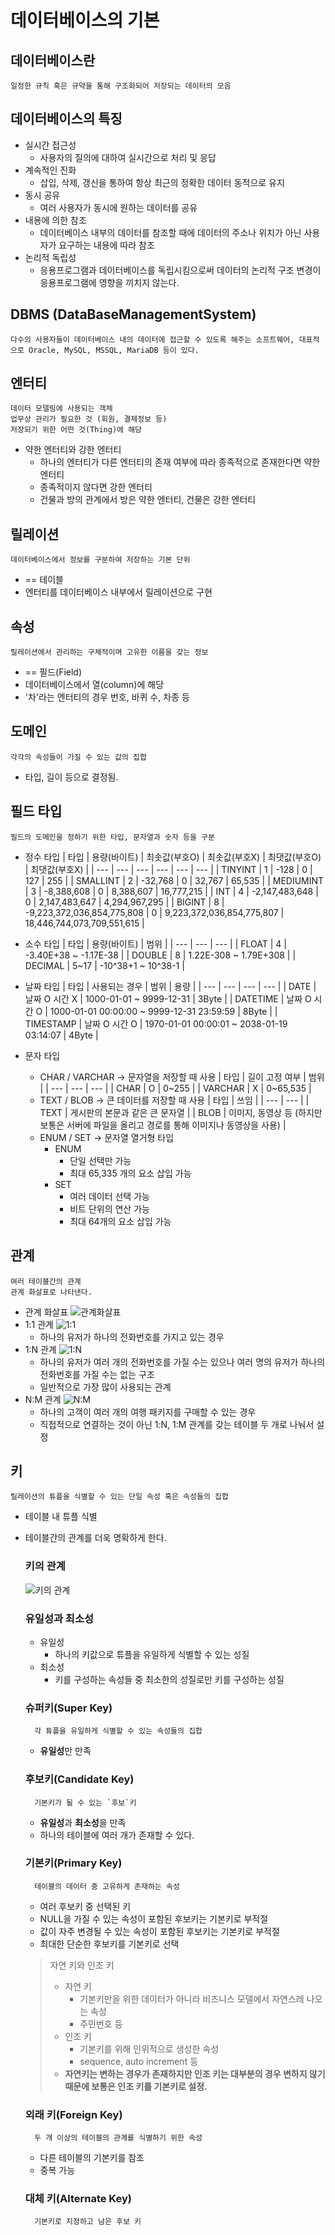 # 데이터베이스의 기본

## 데이터베이스란
    일정한 규칙 혹은 규약을 통해 구조화되어 저장되는 데이터의 모음

## 데이터베이스의 특징
- 실시간 접근성
  - 사용자의 질의에 대하여 실시간으로 처리 및 응답
- 계속적인 진화
  - 삽입, 삭제, 갱신을 통하여 항상 최근의 정확한 데이터 동적으로 유지
- 동시 공유
  - 여러 사용자가 동시에 원하는 데이터를 공유
- 내용에 의한 참조
  - 데이터베이스 내부의 데이터를 참조할 때에 데이터의 주소나 위치가 아닌 사용자가 요구하는 내용에 따라 참조
- 논리적 독립성
  - 응용프로그램과 데이터베이스를 독립시킴으로써 데이터의 논리적 구조 변경이 응용프로그램에 영향을 끼치지 않는다.


## DBMS (DataBaseManagementSystem)
    다수의 사용자들이 데이터베이스 내의 데이터에 접근할 수 있도록 해주는 소프트웨어, 대표적으로 Oracle, MySQL, MSSQL, MariaDB 등이 있다.


## 엔터티
    데이터 모델링에 사용되는 객체
    업무상 관리가 필요한 것 (회원, 결제정보 등)
    저장되기 위한 어떤 것(Thing)에 해당
- 약한 엔터티와 강한 엔터티
  - 하나의 엔터티가 다른 엔터티의 존재 여부에 따라 종족적으로 존재한다면 약한 엔터티
  - 종족적이지 않다면 강한 엔터티
  - 건물과 방의 관계에서 방은 약한 엔터티, 건물은 강한 엔터티

## 릴레이션
    데이터베이스에서 정보를 구분하여 저장하는 기본 단위
- == 테이블
- 엔터티를 데이터베이스 내부에서 릴레이션으로 구현

## 속성
    릴레이션에서 관리하는 구체적이며 고유한 이름을 갖는 정보
- == 필드(Field)
- 데이터베이스에서 열(column)에 해당
- '차'라는 엔터티의 경우 번호, 바퀴 수, 차종 등

## 도메인
    각각의 속성들이 가질 수 있는 값의 집합
- 타입, 길이 등으로 결정됨.

## 필드 타입
    필드의 도메인을 정하기 위한 타입, 문자열과 숫자 등을 구분
- 정수 타입
    | 타입 | 용량(바이트) | 최솟값(부호O) | 최솟값(부호X) | 최댓값(부호O) | 최댓값(부호X) |
    | --- | --- | --- | --- | --- | --- |
    | TINYINT | 1 | -128 | 0 | 127 | 255 |
    | SMALLINT | 2 | -32,768 | 0 | 32,767 | 65,535 |
    | MEDIUMINT | 3 | -8,388,608 | 0 | 8,388,607 | 16,777,215 |
    | INT | 4 | -2,147,483,648 | 0 | 2,147,483,647 | 4,294,967,295 |
    | BIGINT | 8 | -9,223,372,036,854,775,808 | 0 | 9,223,372,036,854,775,807 | 18,446,744,073,709,551,615 |
- 소수 타입
    | 타입 | 용량(바이트) | 범위 |
    | --- | --- | --- |
    | FLOAT | 4 | -3.40E+38 ~ -1.17E-38 | 
    | DOUBLE | 8 | 1.22E-308 ~ 1.79E+308 | 
    | DECIMAL | 5~17 | -10^38+1 ~ 10^38-1 | 

- 날짜 타입
  | 타입 | 사용되는 경우 | 범위 | 용량 |
  | --- | --- | --- | --- |
  | DATE | 날짜 O 시간 X | 1000-01-01 ~ 9999-12-31 | 3Byte |
  | DATETIME | 날짜 O 시간 O | 1000-01-01 00:00:00 ~ 9999-12-31 23:59:59 | 8Byte |
  | TIMESTAMP | 날짜 O 시간 O | 1970-01-01 00:00:01 ~ 2038-01-19 03:14:07 | 4Byte |

- 문자 타입
  - CHAR / VARCHAR -> 문자열을 저장할 때 사용
    | 타입 | 길이 고정 여부 | 범위 |
    | --- | --- | --- |
    | CHAR | O | 0~255 | 
    | VARCHAR | X | 0~65,535 |
  - TEXT / BLOB -> 큰 데이터를 저장할 때 사용
    | 타입 | 쓰임 |
    | --- | --- |
    | TEXT | 게시판의 본문과 같은 큰 문자열 |
    | BLOB | 이미지, 동영상 등 (하지만 보통은 서버에 파일을 올리고 경로를 통해 이미지나 동영상을 사용) |
  - ENUM / SET -> 문자열 열거형 타입
    - ENUM 
      - 단일 선택만 가능
      - 최대 65,335 개의 요소 삽입 가능
    - SET 
      - 여러 데이터 선택 가능
      - 비트 단위의 연산 가능
      - 최대 64개의 요소 삽입 가능

## 관계
    여러 테이블간의 관계 
    관계 화살표로 나타낸다.
- 관계 화살표
  ![관계화살표](https://blog.kakaocdn.net/dn/kCnHv/btqLW8LRGpN/IDARbgYYD5WmA7wfo7m2y1/img.gif)
- 1:1 관계
![1:1](https://img1.daumcdn.net/thumb/R1280x0/?scode=mtistory2&fname=https%3A%2F%2Fblog.kakaocdn.net%2Fdn%2FctM422%2FbtrOlLAF46v%2FWJwxSyjkBDddzEZc8dssM0%2Fimg.png)
  - 하나의 유저가 하나의 전화번호를 가지고 있는 경우
- 1:N 관계
  ![1:N](https://img1.daumcdn.net/thumb/R1280x0/?scode=mtistory2&fname=https%3A%2F%2Fblog.kakaocdn.net%2Fdn%2FxvL99%2FbtrOmVJazqn%2FRupKdmpzO6BQRCus6vp4Y1%2Fimg.png)
  - 하나의 유저가 여러 개의 전화번호를 가질 수는 있으나 여러 명의 유저가 하나의 전화번호를 가질 수는 없는 구조
  - 일반적으로 가장 많이 사용되는 관계
- N:M 관계
  ![N:M](https://img1.daumcdn.net/thumb/R1280x0/?scode=mtistory2&fname=https%3A%2F%2Fblog.kakaocdn.net%2Fdn%2FdO2vlA%2FbtrOlIREErx%2F9DHIbINoyBe6xnDnZ93570%2Fimg.png)
  - 하나의 고객이 여러 개의 여행 패키지를 구매할 수 있는 경우
  - 직접적으로 연결하는 것이 아닌 1:N, 1:M 관계를 갖는 테이블 두 개로 나눠서 설정

## 키
    릴레이션의 튜플을 식별할 수 있는 단일 속성 혹은 속성들의 집합
- 테이블 내 튜플 식별
- 테이블간의 관계를 더욱 명확하게 한다.
    ### 키의 관계
    ![키의 관계](https://img1.daumcdn.net/thumb/R1280x0/?scode=mtistory2&fname=https%3A%2F%2Fblog.kakaocdn.net%2Fdn%2F24XGL%2Fbtrq4vNY1Jl%2FZ54XGiRbdtjXT0Da7TwOo0%2Fimg.png)

    ### 유일성과 최소성
    - 유일성
      - 하나의 키값으로 튜플을 유일하게 식별할 수 있는 성질
    - 최소성
      - 키를 구성하는 속성들 중 최소한의 성질로만 키를 구성하는 성질


    ### 슈퍼키(Super Key)
        각 튜플을 유일하게 식별할 수 있는 속성들의 집합
    - **유일성**만 만족

    ### 후보키(Candidate Key)
        기본키가 될 수 있는 `후보`키
    - **유일성**과 **최소성**을 만족
    - 하나의 테이블에 여러 개가 존재할 수 있다.

    ### 기본키(Primary Key)
        테이블의 데이터 중 고유하게 존재하는 속성
    - 여러 후보키 중 선택된 키
    - NULL을 가질 수 있는 속성이 포함된 후보키는 기본키로 부적절
    - 값이 자주 변경될 수 있는 속성이 포함된 후보키는 기본키로 부적절
    - 최대한 단순한 후보키를 기본키로 선택
    > 자연 키와 인조 키 
    > - 자연 키
    >   - 기본키만을 위한 데이터가 아니라 비즈니스 모델에서 자연스레 나오는 속성
    >   - 주민번호 등
    > - 인조 키
    >   - 기본키를 위해 인위적으로 생성한 속성
    >   - sequence, auto increment 등
    > - **자연키는 변하는 경우가 존재하지만 인조 키는 대부분의 경우 변하지 않기 때문에 보통은 인조 키를 기본키로 설정.**

    ### 외래 키(Foreign Key)
        두 개 이상의 테이블의 관계를 식별하기 위한 속성
    - 다른 테이블의 기본키를 참조
    - 중복 가능

    ### 대체 키(Alternate Key)
        기본키로 지정하고 남은 후보 키
